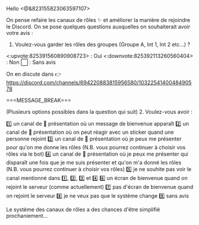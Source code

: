Hello <@&823155823063597107>

On pense refaire les canaux de rôles ✨ et améliorer la manière de rejoindre le Discord.
On se pose quelques questions auxquelles on souhaiterait avoir votre avis :

1. Voulez-vous garder les rôles des groupes (Groupe A, Int 1, Int 2 etc...) ?

<:upvote:825391560890908723> : Oui
<:downvote:825392113260560404> : Non
:white_large_square: : Sans avis

On en discute dans 👉 https://discord.com/channels/694220883815956580/1032254140048490578

===MESSAGE_BREAK===

(Plusieurs options possibles dans la question qui suit)
2. Voulez-vous avoir :
 
1️⃣ un canal de :wave: présentation où un message de bienvenue apparaît
2️⃣ un canal de :wave: présentation où on peut réagir avec un sticker quand une personne rejoint
3️⃣ un canal de :wave: présentation où je peux me présenter pour qu'on me donne les rôles (N.B. vous pourrez continuer à choisir vos rôles via le bot)
4️⃣ un canal de :wave: présentation où je peux me présenter qui disparaît une fois que je me suis présenter et qu'on m'a donné les rôles (N.B. vous pourrez continuer à choisir vos rôles)
5️⃣ je ne souhite pas voir le canal mentionné dans 1️⃣, 2️⃣, 3️⃣ et 4️⃣
6️⃣ un écran de bienvenue quand on rejoint le serveur (comme actuellement)
7️⃣ pas d'écran de bienvenue quand on rejoint le serveur
8️⃣ je ne veux pas que le système change
9️⃣ sans avis

Le système des canaux de rôles a des chances d'être simplifié prochaniement...
